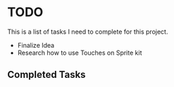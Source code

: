 # TODO

This is a list of tasks I need to complete for this project.

- Finalize Idea
- Research how to use Touches on Sprite kit

## Completed Tasks
